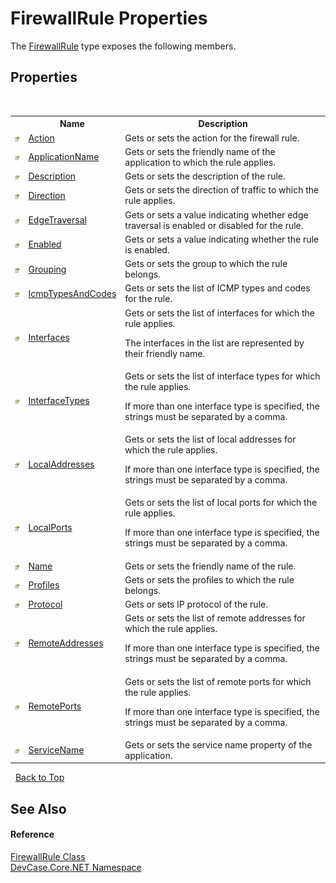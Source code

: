 # FirewallRule Properties
 

The <a href="T_DevCase_Core_NET_FirewallRule">FirewallRule</a> type exposes the following members.


## Properties
&nbsp;<table><tr><th></th><th>Name</th><th>Description</th></tr><tr><td>![Public property](media/pubproperty.gif "Public property")</td><td><a href="P_DevCase_Core_NET_FirewallRule_Action">Action</a></td><td>
Gets or sets the action for the firewall rule.</td></tr><tr><td>![Public property](media/pubproperty.gif "Public property")</td><td><a href="P_DevCase_Core_NET_FirewallRule_ApplicationName">ApplicationName</a></td><td>
Gets or sets the friendly name of the application to which the rule applies.</td></tr><tr><td>![Public property](media/pubproperty.gif "Public property")</td><td><a href="P_DevCase_Core_NET_FirewallRule_Description">Description</a></td><td>
Gets or sets the description of the rule.</td></tr><tr><td>![Public property](media/pubproperty.gif "Public property")</td><td><a href="P_DevCase_Core_NET_FirewallRule_Direction">Direction</a></td><td>
Gets or sets the direction of traffic to which the rule applies.</td></tr><tr><td>![Public property](media/pubproperty.gif "Public property")</td><td><a href="P_DevCase_Core_NET_FirewallRule_EdgeTraversal">EdgeTraversal</a></td><td>
Gets or sets a value indicating whether edge traversal is enabled or disabled for the rule.</td></tr><tr><td>![Public property](media/pubproperty.gif "Public property")</td><td><a href="P_DevCase_Core_NET_FirewallRule_Enabled">Enabled</a></td><td>
Gets or sets a value indicating whether the rule is enabled.</td></tr><tr><td>![Public property](media/pubproperty.gif "Public property")</td><td><a href="P_DevCase_Core_NET_FirewallRule_Grouping">Grouping</a></td><td>
Gets or sets the group to which the rule belongs.</td></tr><tr><td>![Public property](media/pubproperty.gif "Public property")</td><td><a href="P_DevCase_Core_NET_FirewallRule_IcmpTypesAndCodes">IcmpTypesAndCodes</a></td><td>
Gets or sets the list of ICMP types and codes for the rule.</td></tr><tr><td>![Public property](media/pubproperty.gif "Public property")</td><td><a href="P_DevCase_Core_NET_FirewallRule_Interfaces">Interfaces</a></td><td>
Gets or sets the list of interfaces for which the rule applies. 

 The interfaces in the list are represented by their friendly name.</td></tr><tr><td>![Public property](media/pubproperty.gif "Public property")</td><td><a href="P_DevCase_Core_NET_FirewallRule_InterfaceTypes">InterfaceTypes</a></td><td>
Gets or sets the list of interface types for which the rule applies. 

 If more than one interface type is specified, the strings must be separated by a comma.</td></tr><tr><td>![Public property](media/pubproperty.gif "Public property")</td><td><a href="P_DevCase_Core_NET_FirewallRule_LocalAddresses">LocalAddresses</a></td><td>
Gets or sets the list of local addresses for which the rule applies. 

 If more than one interface type is specified, the strings must be separated by a comma.</td></tr><tr><td>![Public property](media/pubproperty.gif "Public property")</td><td><a href="P_DevCase_Core_NET_FirewallRule_LocalPorts">LocalPorts</a></td><td>
Gets or sets the list of local ports for which the rule applies. 

 If more than one interface type is specified, the strings must be separated by a comma.</td></tr><tr><td>![Public property](media/pubproperty.gif "Public property")</td><td><a href="P_DevCase_Core_NET_FirewallRule_Name">Name</a></td><td>
Gets or sets the friendly name of the rule.</td></tr><tr><td>![Public property](media/pubproperty.gif "Public property")</td><td><a href="P_DevCase_Core_NET_FirewallRule_Profiles">Profiles</a></td><td>
Gets or sets the profiles to which the rule belongs.</td></tr><tr><td>![Public property](media/pubproperty.gif "Public property")</td><td><a href="P_DevCase_Core_NET_FirewallRule_Protocol">Protocol</a></td><td>
Gets or sets IP protocol of the rule.</td></tr><tr><td>![Public property](media/pubproperty.gif "Public property")</td><td><a href="P_DevCase_Core_NET_FirewallRule_RemoteAddresses">RemoteAddresses</a></td><td>
Gets or sets the list of remote addresses for which the rule applies. 

 If more than one interface type is specified, the strings must be separated by a comma.</td></tr><tr><td>![Public property](media/pubproperty.gif "Public property")</td><td><a href="P_DevCase_Core_NET_FirewallRule_RemotePorts">RemotePorts</a></td><td>
Gets or sets the list of remote ports for which the rule applies. 

 If more than one interface type is specified, the strings must be separated by a comma.</td></tr><tr><td>![Public property](media/pubproperty.gif "Public property")</td><td><a href="P_DevCase_Core_NET_FirewallRule_ServiceName">ServiceName</a></td><td>
Gets or sets the service name property of the application.</td></tr></table>&nbsp;
<a href="#firewallrule-properties">Back to Top</a>

## See Also


#### Reference
<a href="T_DevCase_Core_NET_FirewallRule">FirewallRule Class</a><br /><a href="N_DevCase_Core_NET">DevCase.Core.NET Namespace</a><br />